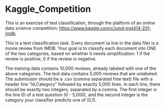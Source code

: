 # Kaggle_Competition
This is an exercise of text classification, through the platform of an online data science competition:
https://www.kaggle.com/c/umd-inst414-20f-imdb.

This is a text classification task. Every document (a line in the data file) is a movie review from IMDB. Your goal
is to classify each document into ONE of the two categories, based on whether it needs simplification: 1 if the review
is positive; 0 if the review is negative.

The training data contains 10,000 reviews, already labeled with one of the above categories. The test data contains
5,000 reviews that are unlabeled. The submission should be a .csv (comma separated free text) file with a header
line ”Id,Category” followed by exactly 5,000 lines. In each line, there should be exactly two integers, separated by
a comma. The first integer is the line ID of a test question (0 - 5,000), and the second integer is the category your
classifier predicts one of (0,1).
